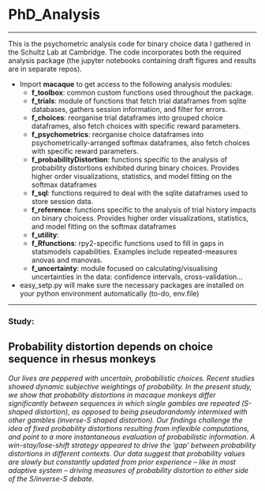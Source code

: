 # PhD_Analysis
------------------------------------
This is the psychometric analysis code for binary choice data I gathered in the Schultz Lab at Cambridge.  The code incorporates both the required analysis package (the jupyter notebooks containing draft figures and results are in separate repos). 
* Import **macaque** to get access to the following analysis modules:  
  * **f_toolbox**: common custom functions used throughout the package.
  * **f_trials**: module of functions that fetch trial dataframes from sqlite databases, gathers session information, and filter for errors. 
  * **f_choices**:  reorganise trial dataframes into grouped choice dataframes, also fetch choices with specific reward parameters.
  * **f_psychometrics**:  reorganise choice dataframes into psychometrically-arranged softmax dataframes, also fetch choices with specific reward parameters.
  * **f_probabilityDistortion**: functions specific to the analysis of probability distortions exhibited during binary choices. Provides higher order visualizations, statistics, and model fitting on the softmax dataframes
  * **f_sql**: functions required to deal with the sqlite dataframes used to store session data.
  * **f_reference**: functions specific to the analysis of trial history impacts on binary choicess. Provides higher order visualizations, statistics, and model fitting on the softmax dataframes
  * **f_utility**:  
  * **f_Rfunctions**: rpy2-specific functions used to fill in gaps in statsmodels capabilities. Examples include repeated-measures anovas and manovas.
  * **f_uncertainty**: module focused on calculating/visualising uncertainties in the data: confidence intervals, cross-validation...  
* easy_setp.py will make sure the necessary packages are installed on your python environment automatically (to-do, env.file)

------------------------------------
### Study:
## Probability distortion depends on choice sequence in rhesus monkeys
*Our lives are peppered with uncertain, probabilistic choices.
Recent studies showed dynamic subjective weightings of probability.
In the present study, we show that probability distortions in macaque monkeys differ significantly between sequences in which single gambles are repeated (S-shaped distortion), as opposed to being pseudorandomly intermixed with other gambles (inverse-S shaped distortion).
Our findings challenge the idea of fixed probability distortions resulting from inflexible computations, and point to a more instantaneous evaluation of probabilistic information.
A win-stay/lose-shift strategy appeared to drive the ‘gap’ between probability distortions in different contexts.
Our data suggest that probability values are slowly but constantly updated from prior experience – like in most adaptive system – driving measures of probability distortion to either side of the S/inverse-S debate.*
